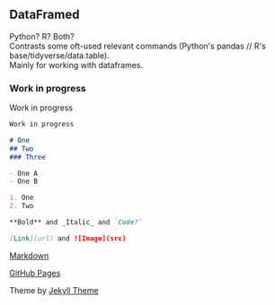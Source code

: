 ## DataFramed

Python? R? Both?<br>
Contrasts some oft-used relevant commands (Python's pandas // R's base/tidyverse/data.table).<br>
Mainly for working with dataframes.


### Work in progress

Work in progress

```markdown
Work in progress

# One
## Two
### Three

- One A
- One B

1. One
2. Two

**Bold** and _Italic_ and `Code?`

[Link](url) and ![Image](src)
```

[Markdown](https://guides.github.com/features/mastering-markdown/)

[GitHub Pages](https://help.github.com/categories/github-pages-basics/)

Theme by [Jekyll Theme](https://jekyllrb.com/)
